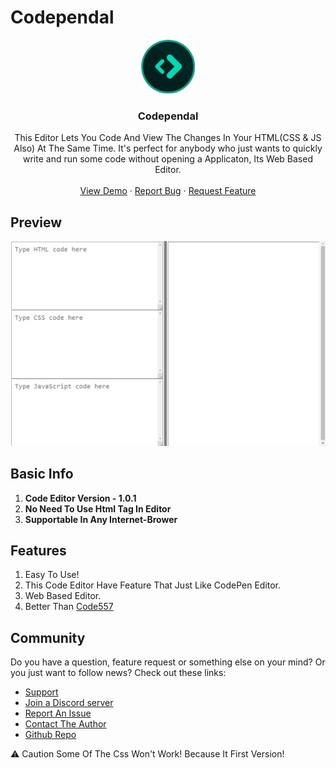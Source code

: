 # Codependal
<p align="center">
  <a href="https://autocode.com/app/abhay557/codependal/">
    <img src="/readme/thumbnail.png" alt="Logo" width="86" height="86"/>
  </a>
</p>
  <h3 align="center">Codependal</h3>


  <p align="center">
   This Editor Lets You Code And View The Changes In Your HTML(CSS & JS Also) At The Same Time.
It's perfect for anybody who just wants to quickly write and run some code without opening a Applicaton, Its Web Based Editor.
    <br />
    <br />
    <a href="https://autocode.com/app/abhay557/codependal/">View Demo</a>
    ·
    <a href="https://github.com/Abhay557/Codependal/issues">Report Bug</a>
    ·
    <a href="https://github.com/Abhay557/Codependal/issues">Request Feature</a>
  </p>

## Preview
![1](/readme/gallery/1.jpg)

## Basic Info
1. **Code Editor Version - 1.0.1**
2. **No Need To Use Html Tag In Editor**
3. **Supportable In Any Internet-Brower**

## Features
1. Easy To Use!
2. This Code Editor Have Feature That Just Like CodePen Editor.
3. Web Based Editor.
4. Better Than [Code557](https://autocode.com/app/abhay557/code557)

## Community
Do you have a question, feature request or something else on your mind?
Or you just want to follow  news?
Check out these links:

* [Support](https://autocode.com)
* [Join a Discord server](https://discord.gg/5V68EK8AeS)
* [Report An Issue](https://github.com/Abhay557/Codependal/issues/new)
* [Contact The Author](https://github.com/Abhay557)
* [Github Repo](https://github.com/Abhay557/Codependal)

⚠ Caution  Some Of The Css Won't Work! Because It First Version! 
